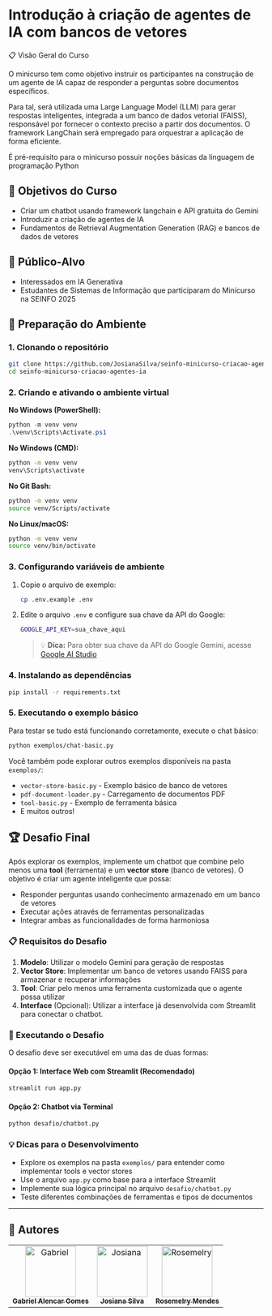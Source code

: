 # **Introdução à criação de agentes de IA com bancos de vetores**

📋 Visão Geral do Curso

O minicurso tem como objetivo instruir os participantes na construção de um agente de IA capaz de responder a perguntas sobre documentos específicos.

Para tal, será utilizada uma Large Language Model (LLM) para gerar respostas inteligentes, integrada a um banco de dados vetorial (FAISS), responsável por fornecer o contexto preciso a partir dos documentos. O framework LangChain será empregado para orquestrar a aplicação de forma eficiente.

É pré-requisito para o minicurso possuir noções básicas da linguagem de programação Python

## 🎯 Objetivos do Curso

- Criar um chatbot usando framework langchain e API gratuita do Gemini
- Introduzir a criação de agentes de IA
- Fundamentos de Retrieval Augmentation Generation (RAG) e bancos de dados de vetores

## 👥 Público-Alvo

- Interessados em IA Generativa
- Estudantes de Sistemas de Informação que participaram do Minicurso na SEINFO 2025

## 🚀 Preparação do Ambiente

### 1. Clonando o repositório

```bash
git clone https://github.com/JosianaSilva/seinfo-minicurso-criacao-agentes-ia.git
cd seinfo-minicurso-criacao-agentes-ia
```

### 2. Criando e ativando o ambiente virtual

**No Windows (PowerShell):**
```powershell
python -m venv venv
.\venv\Scripts\Activate.ps1
```

**No Windows (CMD):**
```cmd
python -m venv venv
venv\Scripts\activate
```

**No Git Bash:**
```bash
python -m venv venv
source venv/Scripts/activate
```

**No Linux/macOS:**
```bash
python -m venv venv
source venv/bin/activate
```

### 3. Configurando variáveis de ambiente

1. Copie o arquivo de exemplo:
   ```bash
   cp .env.example .env
   ```

2. Edite o arquivo `.env` e configure sua chave da API do Google:
   ```bash
   GOOGLE_API_KEY=sua_chave_aqui
   ```

   > 💡 **Dica:** Para obter sua chave da API do Google Gemini, acesse [Google AI Studio](https://aistudio.google.com/app/apikey)

### 4. Instalando as dependências

```bash
pip install -r requirements.txt
```

### 5. Executando o exemplo básico

Para testar se tudo está funcionando corretamente, execute o chat básico:

```bash
python exemplos/chat-basic.py
```

Você também pode explorar outros exemplos disponíveis na pasta `exemplos/`:
- `vector-store-basic.py` - Exemplo básico de banco de vetores
- `pdf-document-loader.py` - Carregamento de documentos PDF
- `tool-basic.py` - Exemplo de ferramenta básica
- E muitos outros!

## 🏆 Desafio Final

Após explorar os exemplos, implemente um chatbot que combine pelo menos uma **tool** (ferramenta) e um **vector store** (banco de vetores). O objetivo é criar um agente inteligente que possa:

- Responder perguntas usando conhecimento armazenado em um banco de vetores
- Executar ações através de ferramentas personalizadas
- Integrar ambas as funcionalidades de forma harmoniosa

### 📋 Requisitos do Desafio
1. **Modelo**: Utilizar o modelo Gemini para geração de respostas  
2. **Vector Store**: Implementar um banco de vetores usando FAISS para armazenar e recuperar informações
3. **Tool**: Criar pelo menos uma ferramenta customizada que o agente possa utilizar
5. **Interface** (Opcional): Utilizar a interface já desenvolvida com Streamlit para conectar o chatbot.

### 🚀 Executando o Desafio

O desafio deve ser executável em uma das de duas formas:

#### Opção 1: Interface Web com Streamlit (Recomendado)
```bash
streamlit run app.py
```

#### Opção 2: Chatbot via Terminal
```bash
python desafio/chatbot.py
```

### 💡 Dicas para o Desenvolvimento

- Explore os exemplos na pasta `exemplos/` para entender como implementar tools e vector stores
- Use o arquivo `app.py` como base para a interface Streamlit
- Implemente sua lógica principal no arquivo `desafio/chatbot.py`
- Teste diferentes combinações de ferramentas e tipos de documentos

---

## 👥 Autores

<table border="0">
  <tr>
    <td align="center">
      <a href="https://github.com/gabalencar">
        <img src="https://github.com/gabalencar.png" width="100px;" alt="Gabriel"/>
        <br />
        <sub><b>Gabriel Alencar Gomes</b></sub>
      </a>
    </td>
    <td align="center">
      <a href="https://github.com/JosianaSilva">
        <img src="https://github.com/JosianaSilva.png" width="100px;" alt="Josiana"/>
        <br />
        <sub><b>Josiana Silva</b></sub>
      </a>
    </td>
    <td align="center">
      <a href="https://github.com/rosemelry">
        <img src="https://github.com/rosemelry.png" width="100px;" alt="Rosemelry"/>
        <br />
        <sub><b>Rosemelry Mendes</b></sub>
      </a>
    </td>
  </tr>
</table>